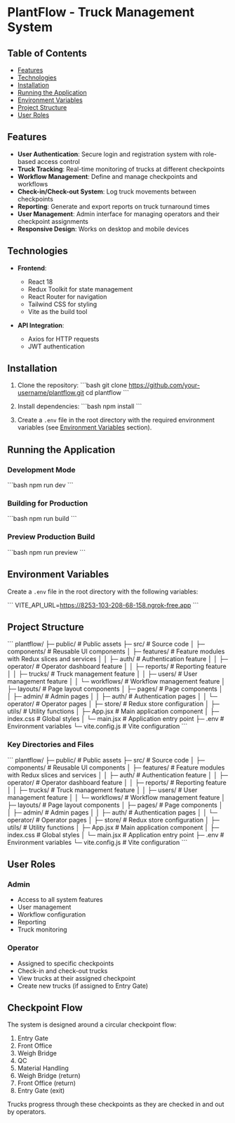 # PlantFlow - Truck Management System

## Table of Contents

- [Features](#features)
- [Technologies](#technologies)
- [Installation](#installation)
- [Running the Application](#running-the-application)
- [Environment Variables](#environment-variables)
- [Project Structure](#project-structure)
- [User Roles](#user-roles)

## Features

- **User Authentication**: Secure login and registration system with role-based access control
- **Truck Tracking**: Real-time monitoring of trucks at different checkpoints
- **Workflow Management**: Define and manage checkpoints and workflows
- **Check-in/Check-out System**: Log truck movements between checkpoints
- **Reporting**: Generate and export reports on truck turnaround times
- **User Management**: Admin interface for managing operators and their checkpoint assignments
- **Responsive Design**: Works on desktop and mobile devices

## Technologies

- **Frontend**:
  - React 18
  - Redux Toolkit for state management
  - React Router for navigation
  - Tailwind CSS for styling
  - Vite as the build tool
  
- **API Integration**:
  - Axios for HTTP requests
  - JWT authentication

## Installation

1. Clone the repository:
   \`\`\`bash
   git clone https://github.com/your-username/plantflow.git
   cd plantflow
   \`\`\`

2. Install dependencies:
   \`\`\`bash
   npm install
   \`\`\`

3. Create a `.env` file in the root directory with the required environment variables (see [Environment Variables](#environment-variables) section).

## Running the Application

### Development Mode

\`\`\`bash
npm run dev
\`\`\`


### Building for Production

\`\`\`bash
npm run build
\`\`\`

### Preview Production Build

\`\`\`bash
npm run preview
\`\`\`

## Environment Variables

Create a `.env` file in the root directory with the following variables:

\`\`\`
VITE_API_URL=https://8253-103-208-68-158.ngrok-free.app
\`\`\`

## Project Structure

\`\`\`
plantflow/
├─ public/               # Public assets
├─ src/                  # Source code
│  ├─ components/        # Reusable UI components
│  ├─ features/          # Feature modules with Redux slices and services
│  │  ├─ auth/           # Authentication feature
│  │  ├─ operator/       # Operator dashboard feature
│  │  ├─ reports/        # Reporting feature
│  │  ├─ trucks/         # Truck management feature
│  │  ├─ users/          # User management feature
│  │  └─ workflows/      # Workflow management feature
│  ├─ layouts/           # Page layout components
│  ├─ pages/             # Page components
│  │  ├─ admin/          # Admin pages
│  │  ├─ auth/           # Authentication pages
│  │  └─ operator/       # Operator pages
│  ├─ store/             # Redux store configuration
│  ├─ utils/             # Utility functions
│  ├─ App.jsx            # Main application component
│  ├─ index.css          # Global styles
│  └─ main.jsx           # Application entry point
├─ .env                  # Environment variables
└─ vite.config.js        # Vite configuration
\`\`\`

### Key Directories and Files

\`\`\`
plantflow/
├─ public/               # Public assets
├─ src/                  # Source code
│  ├─ components/        # Reusable UI components
│  ├─ features/          # Feature modules with Redux slices and services
│  │  ├─ auth/           # Authentication feature
│  │  ├─ operator/       # Operator dashboard feature
│  │  ├─ reports/        # Reporting feature
│  │  ├─ trucks/         # Truck management feature
│  │  ├─ users/          # User management feature
│  │  └─ workflows/      # Workflow management feature
│  ├─ layouts/           # Page layout components
│  ├─ pages/             # Page components
│  │  ├─ admin/          # Admin pages
│  │  ├─ auth/           # Authentication pages
│  │  └─ operator/       # Operator pages
│  ├─ store/             # Redux store configuration
│  ├─ utils/             # Utility functions
│  ├─ App.jsx            # Main application component
│  ├─ index.css          # Global styles
│  └─ main.jsx           # Application entry point
├─ .env                  # Environment variables
└─ vite.config.js        # Vite configuration
\`\`\`

## User Roles

### Admin
- Access to all system features
- User management
- Workflow configuration
- Reporting
- Truck monitoring

### Operator
- Assigned to specific checkpoints
- Check-in and check-out trucks
- View trucks at their assigned checkpoint
- Create new trucks (if assigned to Entry Gate)

## Checkpoint Flow

The system is designed around a circular checkpoint flow:

1. Entry Gate
2. Front Office
3. Weigh Bridge
4. QC
5. Material Handling
6. Weigh Bridge (return)
7. Front Office (return)
8. Entry Gate (exit)

Trucks progress through these checkpoints as they are checked in and out by operators.
